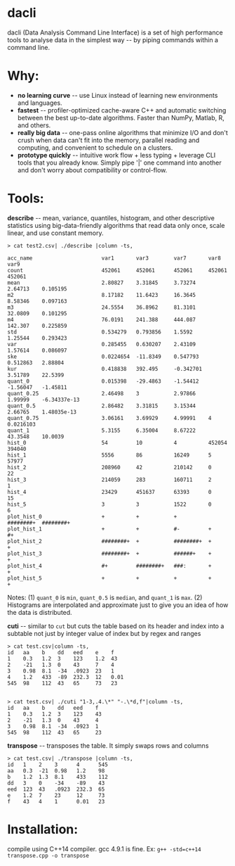 dacli
======

dacli (Data Analysis Command Line Interface) is a set of high performance tools to analyse data in the simplest way -- by piping commands within a command line. 

# Why:
- **no learning curve**  -- use Linux instead of learning new environments and languages.
- **fastest** -- profiler-optimized cache-aware C++ and automatic switching between the best up-to-date algorithms. Faster than NumPy, Matlab, R, and others.
- **really big data** --  one-pass online algorithms that minimize I/O and don't crush when data can't fit into the memory, parallel reading and computing, and convenient to schedule on a clusters.
- **prototype quickly** -- intuitive work flow + less typing + leverage CLI tools that you already know. Simply pipe '|' one command into another and don't worry about compatibility or control-flow.

# Tools:

**describe** -- mean, variance, quantiles, histogram, and other descriptive statistics using big-data-friendly algorithms that read data only once, scale linear, and use constant memory.

    > cat test2.csv| ./describe |column -ts,

    acc_name                      var1       var3        var7       var8       var9          
    count                         452061     452061      452061     452061     452061        
    mean                          2.80827    3.31845     3.73274    2.64713    0.105195      
    m2                            8.17182    11.6423     16.3645    8.58346    0.097163      
    m3                            24.5554    36.8962     81.3101    32.0809    0.101295      
    m4                            76.0191    241.388     444.087    142.307    0.225859      
    std                           0.534279   0.793856    1.5592     1.25544    0.293423      
    var                           0.285455   0.630207    2.43109    1.57614    0.086097      
    ske                           0.0224654  -11.8349    0.547793   0.512863   2.88804       
    kur                           0.418838   392.495     -0.342701  3.51789    22.5399       
    quant_0                       0.015398   -29.4863    -1.54412   -1.56047   -1.45811      
    quant_0.25                    2.46498    3           2.97866    1.99999    -6.34337e-13  
    quant_0.5                     2.86482    3.31815     3.15344    2.66765    1.48035e-13   
    quant_0.75                    3.06161    3.69929     4.99991    4          0.0216103     
    quant_1                       5.3155     6.35004     8.67222    43.3548    10.0039       
    hist_0                        54         10          4          452054     394040        
    hist_1                        5556       86          16249      5          57977         
    hist_2                        208960     42          210142     0          22            
    hist_3                        214059     283         160711     2          1             
    hist_4                        23429      451637      63393      0          15            
    hist_5                        3          3           1522       0          6             
    plot_hist_0                   +          +           +          ########+  ########+     
    plot_hist_1                   +          +           #-         +          #+            
    plot_hist_2                   ########+  +           ########+  +          +             
    plot_hist_3                   ########+  +           ######+    +          +             
    plot_hist_4                   #+         ########+   ###:       +          +             
    plot_hist_5                   +          +           +          +          +             

Notes: (1) `quant_0` is `min`, `quant_0.5` is `median`, and `quant_1` is `max`. (2) Histograms are interpolated and approximate just to give you an idea of how the data is distributed.

**cuti** -- similar to `cut` but cuts the table based on its header and index into a subtable not just by integer value of index but by regex and ranges

    > cat test.csv|column -ts,
    id   aa    b    dd   eed    e    f
    1    0.3   1.2  3    123    1.2  43
    2    -21   1.3  0    43     7    4
    3    0.98  8.1  -34  .0923  23   1
    4    1.2   433  -89  232.3  12   0.01
    545  98    112  43   65     73   23


    > cat test.csv| ./cuti "1-3,.4.\*" "-.\*d,f"|column -ts,
    id   aa    b    dd   eed    f
    1    0.3   1.2  3    123    43
    2    -21   1.3  0    43     4
    3    0.98  8.1  -34  .0923  1
    545  98    112  43   65     23

**transpose** -- transposes the table. It simply swaps rows and columns

    > cat test.csv| ./transpose |column -ts,
    id   1    2    3      4      545
    aa   0.3  -21  0.98   1.2    98
    b    1.2  1.3  8.1    433    112
    dd   3    0    -34    -89    43
    eed  123  43   .0923  232.3  65
    e    1.2  7    23     12     73
    f    43   4    1      0.01   23
# Installation:
compile using C++14 compiler. gcc 4.9.1 is fine. Ex: `g++ -std=c++14 transpose.cpp -o transpose`

